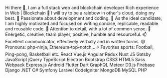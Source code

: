 Hi there 👋, I am a full stack web and blockchain developer Rich experience in Web | Blockchain
🔭 I will try to be a rainbow in other's cloud, doing my best.
🌱 Passionate about development and coding.
👯 As the ideal candidate, I am highly motivated and focused on writing concise, replicable, readable and reusable code.
🤔 Attention to detail, with a lot of common sense.
💬 Energetic, creative, team player, positive, humble and resourceful.
📫 Excellent communicator, effectively verbally and in written forms.
😄 Pronouns: php-ninja, Ethereum-top-notch...
⚡ Favorites sports: Football, Ping-pong, Basketball etc.
React Vue.js Angular Redux Nuxt JS Gatsby JavaScript jQuery TypeScript Electron Bootstrap CSS3 HTML5 Sass Webpack Express.js Android Flutter Dart GraphQL Meteor D3.js Firebase Django .NET C# Symfony Laravel CodeIgniter MongoDB MySQL PHP
